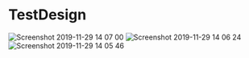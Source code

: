 # TestDesign
![Screenshot 2019-11-29 14 07 00](https://user-images.githubusercontent.com/53354158/69868148-982fc400-12b1-11ea-954d-a4783a0e4873.png)
![Screenshot 2019-11-29 14 06 24](https://user-images.githubusercontent.com/53354158/69868149-982fc400-12b1-11ea-8c2b-8e6f841c2f02.png)
![Screenshot 2019-11-29 14 05 46](https://user-images.githubusercontent.com/53354158/69868151-982fc400-12b1-11ea-8a2b-2a5fd4da863f.png)
